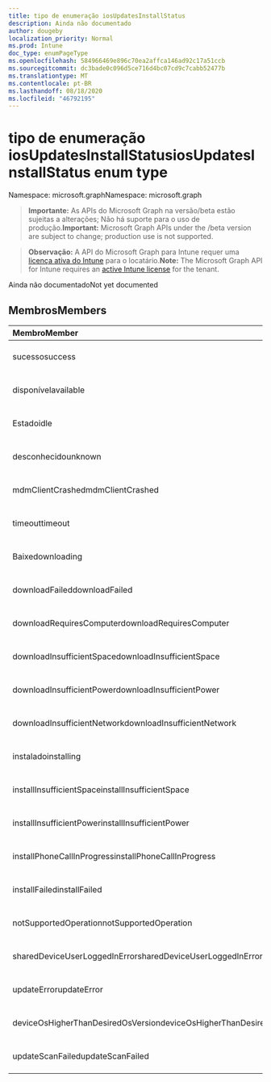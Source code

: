 ```yaml
---
title: tipo de enumeração iosUpdatesInstallStatus
description: Ainda não documentado
author: dougeby
localization_priority: Normal
ms.prod: Intune
doc_type: enumPageType
ms.openlocfilehash: 584966469e896c70ea2affca146ad92c17a51ccb
ms.sourcegitcommit: dc3bade0c096d5ce716d4bc07cd9c7cabb52477b
ms.translationtype: MT
ms.contentlocale: pt-BR
ms.lasthandoff: 08/18/2020
ms.locfileid: "46792195"
---
```

# <a name="iosupdatesinstallstatus-enum-type"></a><span data-ttu-id="cc646-103">tipo de enumeração iosUpdatesInstallStatus</span><span class="sxs-lookup"><span data-stu-id="cc646-103">iosUpdatesInstallStatus enum type</span></span>

<span data-ttu-id="cc646-104">Namespace: microsoft.graph</span><span class="sxs-lookup"><span data-stu-id="cc646-104">Namespace: microsoft.graph</span></span>

> <span data-ttu-id="cc646-105">**Importante:** As APIs do Microsoft Graph na versão/beta estão sujeitas a alterações; Não há suporte para o uso de produção.</span><span class="sxs-lookup"><span data-stu-id="cc646-105">**Important:** Microsoft Graph APIs under the /beta version are subject to change; production use is not supported.</span></span>

> <span data-ttu-id="cc646-106">**Observação:** A API do Microsoft Graph para Intune requer uma [licença ativa do Intune](https://go.microsoft.com/fwlink/?linkid=839381) para o locatário.</span><span class="sxs-lookup"><span data-stu-id="cc646-106">**Note:** The Microsoft Graph API for Intune requires an [active Intune license](https://go.microsoft.com/fwlink/?linkid=839381) for the tenant.</span></span>

<span data-ttu-id="cc646-107">Ainda não documentado</span><span class="sxs-lookup"><span data-stu-id="cc646-107">Not yet documented</span></span>

## <a name="members"></a><span data-ttu-id="cc646-108">Membros</span><span class="sxs-lookup"><span data-stu-id="cc646-108">Members</span></span>
|<span data-ttu-id="cc646-109">Membro</span><span class="sxs-lookup"><span data-stu-id="cc646-109">Member</span></span>|<span data-ttu-id="cc646-110">Valor</span><span class="sxs-lookup"><span data-stu-id="cc646-110">Value</span></span>|<span data-ttu-id="cc646-111">Descrição</span><span class="sxs-lookup"><span data-stu-id="cc646-111">Description</span></span>|
|:---|:---|:---|
|<span data-ttu-id="cc646-112">sucesso</span><span class="sxs-lookup"><span data-stu-id="cc646-112">success</span></span>|<span data-ttu-id="cc646-113">,0</span><span class="sxs-lookup"><span data-stu-id="cc646-113">0</span></span>|<span data-ttu-id="cc646-114">Ainda não documentado</span><span class="sxs-lookup"><span data-stu-id="cc646-114">Not yet documented</span></span>|
|<span data-ttu-id="cc646-115">disponível</span><span class="sxs-lookup"><span data-stu-id="cc646-115">available</span></span>|<span data-ttu-id="cc646-116">1</span><span class="sxs-lookup"><span data-stu-id="cc646-116">1</span></span>|<span data-ttu-id="cc646-117">Ainda não documentado</span><span class="sxs-lookup"><span data-stu-id="cc646-117">Not yet documented</span></span>|
|<span data-ttu-id="cc646-118">Estado</span><span class="sxs-lookup"><span data-stu-id="cc646-118">idle</span></span>|<span data-ttu-id="cc646-119">duas</span><span class="sxs-lookup"><span data-stu-id="cc646-119">2</span></span>|<span data-ttu-id="cc646-120">Ainda não documentado</span><span class="sxs-lookup"><span data-stu-id="cc646-120">Not yet documented</span></span>|
|<span data-ttu-id="cc646-121">desconhecido</span><span class="sxs-lookup"><span data-stu-id="cc646-121">unknown</span></span>|<span data-ttu-id="cc646-122">3D</span><span class="sxs-lookup"><span data-stu-id="cc646-122">3</span></span>|<span data-ttu-id="cc646-123">Ainda não documentado</span><span class="sxs-lookup"><span data-stu-id="cc646-123">Not yet documented</span></span>|
|<span data-ttu-id="cc646-124">mdmClientCrashed</span><span class="sxs-lookup"><span data-stu-id="cc646-124">mdmClientCrashed</span></span>|<span data-ttu-id="cc646-125">-2016336109</span><span class="sxs-lookup"><span data-stu-id="cc646-125">-2016336109</span></span>|<span data-ttu-id="cc646-126">Ainda não documentado</span><span class="sxs-lookup"><span data-stu-id="cc646-126">Not yet documented</span></span>|
|<span data-ttu-id="cc646-127">timeout</span><span class="sxs-lookup"><span data-stu-id="cc646-127">timeout</span></span>|<span data-ttu-id="cc646-128">-2016333898</span><span class="sxs-lookup"><span data-stu-id="cc646-128">-2016333898</span></span>|<span data-ttu-id="cc646-129">Ainda não documentado</span><span class="sxs-lookup"><span data-stu-id="cc646-129">Not yet documented</span></span>|
|<span data-ttu-id="cc646-130">Baixe</span><span class="sxs-lookup"><span data-stu-id="cc646-130">downloading</span></span>|<span data-ttu-id="cc646-131">-2016330712</span><span class="sxs-lookup"><span data-stu-id="cc646-131">-2016330712</span></span>|<span data-ttu-id="cc646-132">Ainda não documentado</span><span class="sxs-lookup"><span data-stu-id="cc646-132">Not yet documented</span></span>|
|<span data-ttu-id="cc646-133">downloadFailed</span><span class="sxs-lookup"><span data-stu-id="cc646-133">downloadFailed</span></span>|<span data-ttu-id="cc646-134">-2016330711</span><span class="sxs-lookup"><span data-stu-id="cc646-134">-2016330711</span></span>|<span data-ttu-id="cc646-135">Ainda não documentado</span><span class="sxs-lookup"><span data-stu-id="cc646-135">Not yet documented</span></span>|
|<span data-ttu-id="cc646-136">downloadRequiresComputer</span><span class="sxs-lookup"><span data-stu-id="cc646-136">downloadRequiresComputer</span></span>|<span data-ttu-id="cc646-137">-2016330710</span><span class="sxs-lookup"><span data-stu-id="cc646-137">-2016330710</span></span>|<span data-ttu-id="cc646-138">Ainda não documentado</span><span class="sxs-lookup"><span data-stu-id="cc646-138">Not yet documented</span></span>|
|<span data-ttu-id="cc646-139">downloadInsufficientSpace</span><span class="sxs-lookup"><span data-stu-id="cc646-139">downloadInsufficientSpace</span></span>|<span data-ttu-id="cc646-140">-2016330709</span><span class="sxs-lookup"><span data-stu-id="cc646-140">-2016330709</span></span>|<span data-ttu-id="cc646-141">Ainda não documentado</span><span class="sxs-lookup"><span data-stu-id="cc646-141">Not yet documented</span></span>|
|<span data-ttu-id="cc646-142">downloadInsufficientPower</span><span class="sxs-lookup"><span data-stu-id="cc646-142">downloadInsufficientPower</span></span>|<span data-ttu-id="cc646-143">-2016330708</span><span class="sxs-lookup"><span data-stu-id="cc646-143">-2016330708</span></span>|<span data-ttu-id="cc646-144">Ainda não documentado</span><span class="sxs-lookup"><span data-stu-id="cc646-144">Not yet documented</span></span>|
|<span data-ttu-id="cc646-145">downloadInsufficientNetwork</span><span class="sxs-lookup"><span data-stu-id="cc646-145">downloadInsufficientNetwork</span></span>|<span data-ttu-id="cc646-146">-2016330707</span><span class="sxs-lookup"><span data-stu-id="cc646-146">-2016330707</span></span>|<span data-ttu-id="cc646-147">Ainda não documentado</span><span class="sxs-lookup"><span data-stu-id="cc646-147">Not yet documented</span></span>|
|<span data-ttu-id="cc646-148">instalado</span><span class="sxs-lookup"><span data-stu-id="cc646-148">installing</span></span>|<span data-ttu-id="cc646-149">-2016330706</span><span class="sxs-lookup"><span data-stu-id="cc646-149">-2016330706</span></span>|<span data-ttu-id="cc646-150">Ainda não documentado</span><span class="sxs-lookup"><span data-stu-id="cc646-150">Not yet documented</span></span>|
|<span data-ttu-id="cc646-151">installInsufficientSpace</span><span class="sxs-lookup"><span data-stu-id="cc646-151">installInsufficientSpace</span></span>|<span data-ttu-id="cc646-152">-2016330705</span><span class="sxs-lookup"><span data-stu-id="cc646-152">-2016330705</span></span>|<span data-ttu-id="cc646-153">Ainda não documentado</span><span class="sxs-lookup"><span data-stu-id="cc646-153">Not yet documented</span></span>|
|<span data-ttu-id="cc646-154">installInsufficientPower</span><span class="sxs-lookup"><span data-stu-id="cc646-154">installInsufficientPower</span></span>|<span data-ttu-id="cc646-155">-2016330704</span><span class="sxs-lookup"><span data-stu-id="cc646-155">-2016330704</span></span>|<span data-ttu-id="cc646-156">Ainda não documentado</span><span class="sxs-lookup"><span data-stu-id="cc646-156">Not yet documented</span></span>|
|<span data-ttu-id="cc646-157">installPhoneCallInProgress</span><span class="sxs-lookup"><span data-stu-id="cc646-157">installPhoneCallInProgress</span></span>|<span data-ttu-id="cc646-158">-2016330703</span><span class="sxs-lookup"><span data-stu-id="cc646-158">-2016330703</span></span>|<span data-ttu-id="cc646-159">Ainda não documentado</span><span class="sxs-lookup"><span data-stu-id="cc646-159">Not yet documented</span></span>|
|<span data-ttu-id="cc646-160">installFailed</span><span class="sxs-lookup"><span data-stu-id="cc646-160">installFailed</span></span>|<span data-ttu-id="cc646-161">-2016330702</span><span class="sxs-lookup"><span data-stu-id="cc646-161">-2016330702</span></span>|<span data-ttu-id="cc646-162">Ainda não documentado</span><span class="sxs-lookup"><span data-stu-id="cc646-162">Not yet documented</span></span>|
|<span data-ttu-id="cc646-163">notSupportedOperation</span><span class="sxs-lookup"><span data-stu-id="cc646-163">notSupportedOperation</span></span>|<span data-ttu-id="cc646-164">-2016330701</span><span class="sxs-lookup"><span data-stu-id="cc646-164">-2016330701</span></span>|<span data-ttu-id="cc646-165">Ainda não documentado</span><span class="sxs-lookup"><span data-stu-id="cc646-165">Not yet documented</span></span>|
|<span data-ttu-id="cc646-166">sharedDeviceUserLoggedInError</span><span class="sxs-lookup"><span data-stu-id="cc646-166">sharedDeviceUserLoggedInError</span></span>|<span data-ttu-id="cc646-167">-2016330699</span><span class="sxs-lookup"><span data-stu-id="cc646-167">-2016330699</span></span>|<span data-ttu-id="cc646-168">Ainda não documentado</span><span class="sxs-lookup"><span data-stu-id="cc646-168">Not yet documented</span></span>|
|<span data-ttu-id="cc646-169">updateError</span><span class="sxs-lookup"><span data-stu-id="cc646-169">updateError</span></span>|<span data-ttu-id="cc646-170">-2016330697</span><span class="sxs-lookup"><span data-stu-id="cc646-170">-2016330697</span></span>|<span data-ttu-id="cc646-171">Ainda não documentado</span><span class="sxs-lookup"><span data-stu-id="cc646-171">Not yet documented</span></span>|
|<span data-ttu-id="cc646-172">deviceOsHigherThanDesiredOsVersion</span><span class="sxs-lookup"><span data-stu-id="cc646-172">deviceOsHigherThanDesiredOsVersion</span></span>|<span data-ttu-id="cc646-173">-2016330696</span><span class="sxs-lookup"><span data-stu-id="cc646-173">-2016330696</span></span>|<span data-ttu-id="cc646-174">Ainda não documentado</span><span class="sxs-lookup"><span data-stu-id="cc646-174">Not yet documented</span></span>|
|<span data-ttu-id="cc646-175">updateScanFailed</span><span class="sxs-lookup"><span data-stu-id="cc646-175">updateScanFailed</span></span>|<span data-ttu-id="cc646-176">-2016324062</span><span class="sxs-lookup"><span data-stu-id="cc646-176">-2016324062</span></span>|<span data-ttu-id="cc646-177">Ainda não documentado</span><span class="sxs-lookup"><span data-stu-id="cc646-177">Not yet documented</span></span>|



